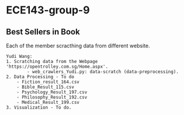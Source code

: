 # ECE143-group-9
## Best Sellers in Book

Each of the member scracthing data from different website. 

	Yudi Wang:
  	1. Scratching data from the Webpage 'https://opentrolley.com.sg/Home.aspx'. 
    		- web_crawlers_Yudi.py: data-scratch (data-preprocessing). 
  	2. Data Processing - To do  
		- Fiction_result_164.csv
		- Bible_Result_115.csv
		- Psychology_Result_197.csv
		- Philosophy_Result_192.csv
		- Medical_Result_199.csv
  	3. Visualization - To do. 

